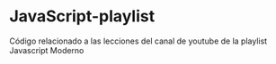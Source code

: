 # JavaScript-playlist
Código relacionado a las lecciones del canal de youtube de la playlist Javascript Moderno
